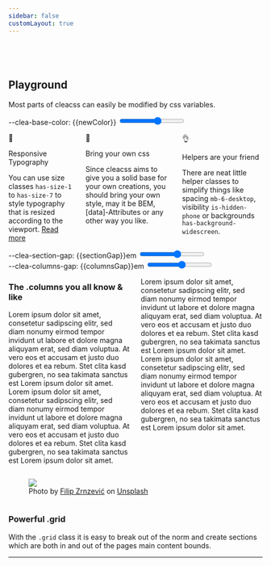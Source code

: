 ```yaml
---
sidebar: false
customLayout: true
---
```


<script setup>
  import { ref, watch, computed} from "vue"
  const baseColor = ref(0)
  const colors = ['var(--c-brand)', 'purple', 'olive', 'maroon', 'orange', 'teal']
  const newColor = computed(() => colors[baseColor.value])
  const columnsGap = ref(1.5);
  const sectionGap = ref(3);
</script>

<div class="playground-wrap" :style="{'--clea-base-color':newColor}">
  <section class="hero section">
    <div class="container is-fullwidth">
        <div class="grid is-vcentered is-oneline-tablet is-gapless">
          <div class="column is-5-tablet is-offset-1-tablet is-12 has-z-index-2">
            <div class="text has-background-mobile-only has-background-phone p-3">
              <h1 class="title has-size-1">
                Playground
              </h1>
              <p class="subtitle has-size-4">
                Most parts of cleacss can easily be modified by css variables.
              </p>
              <div class="columns pt-2">
                <div class="column is-6">
                  <div class="input">
                    <label for="basecolor">--clea-base-color: {{newColor}}</label>
                    <input type="range" id="basecolor" min="0" max="5" v-model="baseColor" />
                  </div>
                </div>
              </div>
            </div>
          </div>
          <div class="column is-8-tablet is-offset-4-tablet is-12 is-hidden-mobile-only is-hidden-phone">
            <div class="has-background has-aspect-ratio-hd"></div>
          </div>
      </div>
    </div>
  </section>
  <section class="section py-1">
    <div class="container">
      <div class="columns">
        <div class="column is-4 has-text-centered">
          <p class="title has-size-1">📏</p>
          <p class="title has-size-4">
            Responsive Typography
          </p>
          <div class="text">
            <p>
              You can use size classes <code>has-size-1</code> to <code>has-size-7</code> to style typography that is resized according to the viewport. <a href="/guide/elements/title.html#responsive-sizes" class="">Read more</a>
            </p>
          </div>
        </div>
        <div class="column is-4 has-text-centered">
          <p class="title has-size-1">💭</p>
          <p class="title has-size-4">
            Bring your own css
          </p>
          <div class="text">
            <p>Since cleacss aims to give you a solid base for your own creations, you should bring your own style, may it be BEM, [data]-Attributes or any other way you like.</p>
          </div>
        </div>
        <div class="column is-4 has-text-centered">
          <p class="title has-size-1">👌</p>
          <p class="title has-size-4">
          Helpers are your friend
          </p>
          <div class="text">
            <p>There are neat little helper classes to simplify things like spacing <code>mb-6-desktop</code>, visibility <code>is-hidden-phone</code> or backgrounds <code>has-background-widescreen</code>.</p>
          </div>
        </div>
      </div>
    </div>
  </section>
  <section class="section">
    <div class="container">
      <div class="columns pt-2">
        <div class="column is-6 is-3-desktop ml-a">
          <div class="input mb-6">
            <label for="sectiongap">--clea-section-gap: {{sectionGap}}em</label>
            <input type="range" id="sectiongap" min="3" max="8" v-model="sectionGap" />
          </div>
          <div class="input">
            <label for="columnsgap">--clea-columns-gap: {{columnsGap}}em</label>
            <input type="range" id="columnsgap" min="1.5" max="8" step="0.5" v-model="columnsGap" />
          </div>
        </div>
      </div>
    </div>
  </section>

  <section class="section" :style="{'--clea-section-gap': sectionGap + 'em'}">
    <div class="container">
      <div class="columns is-bottom" :style="{'--clea-columns-gap': columnsGap + 'em'}">
        <div class="column is-6">
          <div class="text">
            <h3>The .columns you all know & like</h3>
            <p>
            Lorem ipsum dolor sit amet, consetetur sadipscing elitr, sed diam nonumy eirmod tempor invidunt ut labore et dolore magna aliquyam erat, sed diam voluptua. At vero eos et accusam et justo duo dolores et ea rebum. Stet clita kasd gubergren, no sea takimata sanctus est Lorem ipsum dolor sit amet. Lorem ipsum dolor sit amet, consetetur sadipscing elitr, sed diam nonumy eirmod tempor invidunt ut labore et dolore magna aliquyam erat, sed diam voluptua. At vero eos et accusam et justo duo dolores et ea rebum. Stet clita kasd gubergren, no sea takimata sanctus est Lorem ipsum dolor sit amet.
            </p>
          </div>
        </div>
         <div class="column is-6">
          <div class="text">
            <p>
            Lorem ipsum dolor sit amet, consetetur sadipscing elitr, sed diam nonumy eirmod tempor invidunt ut labore et dolore magna aliquyam erat, sed diam voluptua. At vero eos et accusam et justo duo dolores et ea rebum. Stet clita kasd gubergren, no sea takimata sanctus est Lorem ipsum dolor sit amet. Lorem ipsum dolor sit amet, consetetur sadipscing elitr, sed diam nonumy eirmod tempor invidunt ut labore et dolore magna aliquyam erat, sed diam voluptua. At vero eos et accusam et justo duo dolores et ea rebum. Stet clita kasd gubergren, no sea takimata sanctus est Lorem ipsum dolor sit amet.
            </p>
          </div>
        </div>
      </div>
    </div>
  </section>


   <section class="section mb-0">
    <div class="container is-fullwidth">
      <div class="grid is-vcentered">
        <div class="column is-6-tablet is-12">
          <div class="text">
            <figure>
            <img src="/woods.jpg" />
            <figcaption>
            Photo by <a href="https://unsplash.com/@filipz?utm_source=unsplash&utm_medium=referral&utm_content=creditCopyText">Filip Zrnzević</a> on <a href="https://unsplash.com/s/photos/woods?utm_source=unsplash&utm_medium=referral&utm_content=creditCopyText">Unsplash</a>
            </figcaption>
            </figure>
          </div>
        </div>
         <div class="column is-5-tablet is-10 is-offset-1-phone is-offset-1-mobile-only">
          <div class="text pl-1-tablet">
            <h3>Powerful .grid</h3>
            <p>
            With the <code>.grid</code> class it is easy to break out of the norm and create sections which are both in and out  of the pages main content bounds.
            </p>
            <hr class="has-background" />
          </div>
        </div>
      </div>
    </div>

  </section>

</div>

<style>
  .hero {
    margin-top: 3.6rem;
  }

  input[type="range"] {
    background-color: transparent;
  }

  .hero .button {

  }
</style>

